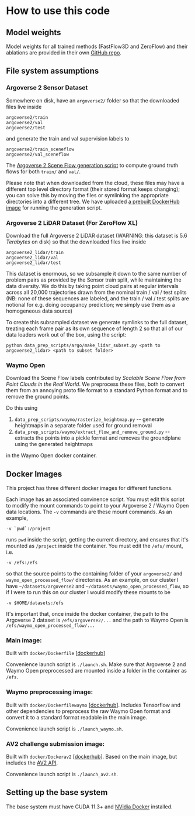 # How to use this code

## Model weights

Model weights for all trained methods (FastFlow3D and ZeroFlow) and their ablations are provided in their own [GitHub repo](https://github.com/kylevedder/zeroflow_weights).

## File system assumptions

### Argoverse 2 Sensor Dataset

Somewhere on disk, have an `argoverse2/` folder so that the downloaded files live inside

```
argoverse2/train
argoverse2/val
argoverse2/test
```

and generate the train and val supervision labels to

```
argoverse2/train_sceneflow
argoverse2/val_sceneflow
```


The [Argoverse 2 Scene Flow generation script](https://github.com/kylevedder/argoverse2-sf) to compute ground truth flows for both `train/` and `val/`.

Please note that when downloaded from the cloud, these files may have a different top level directory format (their stored format keeps changing); you can solve this by moving the files or symlinking the appropriate directories into a different tree. We have uploaded [a prebuilt DockerHub image](https://hub.docker.com/repository/docker/kylevedder/argoverse2_sf/general) for running the generation script.

### Argoverse 2 LiDAR Dataset (For ZeroFlow XL)

Download the full Argoverse 2 LiDAR dataset (WARNING: this dataset is 5.6 _Terabytes_ on disk) so that the downloaded files live inside

```
argoverse2_lidar/train
argoverse2_lidar/val
argoverse2_lidar/test
```

This dataset is enormous, so we subsample it down to the same number of problem pairs as provided by the Sensor train split, while maintaining the data diversity. We do this by taking point cloud pairs at regular intervals across all 20,000 trajectories drawn from the nominal train / val / test splits (NB: none of these sequences are labeled, and the train / val / test splits are notional for e.g. doing occupancy prediction; we simply use them as a homogeneous data source)

To create this subsampled dataset we generate symlinks to the full dataset, treating each frame pair as its own sequence of length 2 so that all of our data loaders work out of the box, using the script:

```
python data_prep_scripts/argo/make_lidar_subset.py <path to argoverse2_lidar> <path to subset folder>
```

### Waymo Open

Download the Scene Flow labels contributed by _Scalable Scene Flow from Point Clouds in the Real World_. We preprocess these files, both to convert them from an annoying proto file format to a standard Python format and to remove the ground points.

Do this using 

1. `data_prep_scripts/waymo/rasterize_heightmap.py` -- generate heightmaps in a separate folder used for ground removal
2. `data_prep_scripts/waymo/extract_flow_and_remove_ground.py` -- extracts the points into a pickle format and removes the groundplane using the generated heightmaps

in the Waymo Open docker container.

## Docker Images

This project has three different docker images for different functions.

Each image has an associated convinence script. You must edit this script to modify the mount commands to point to your Argoverse 2 / Waymo Open data locations. The `-v` commands are these mount commands. As an example,

```
-v `pwd`:/project
```

runs `pwd` inside the script, getting the current directory, and ensures that it's mounted as `/project` inside the container. You must edit the `/efs/` mount, i.e.

```
-v /efs:/efs 
```

so that the source points to the containing folder of your `argoverse2/` and `waymo_open_processed_flow/` directories. As an example, on our cluster I have `~/datasets/argoverse2` and `~/datasets/waymo_open_processed_flow`, so if I were to run this on our cluster I would modify these mounts to be

```
-v $HOME/datasets:/efs
```

It's important that, once inside the docker container, the path to the Argoverse 2 dataset is `/efs/argoverse2/...` and the path to Waymo Open is `/efs/waymo_open_processed_flow/...`

### Main image: 

Built with `docker/Dockerfile` [[dockerhub](https://hub.docker.com/repository/docker/kylevedder/zeroflow)]

Convenience launch script is `./launch.sh`. Make sure that Argoverse 2 and Waymo Open preprocessed are mounted inside a folder in the container as `/efs`.

### Waymo preprocessing image:

Built with `docker/Dockerfilewaymo` [[dockerhub](https://hub.docker.com/repository/docker/kylevedder/zeroflow_waymo)]. Includes Tensorflow and other dependencies to preprocess the raw Waymo Open format and convert it to a standard format readable in the main image.

Convenience launch script is `./launch_waymo.sh`.

### AV2 challenge submission image:

Built with `docker/Dockerav2` [[dockerhub](https://hub.docker.com/repository/docker/kylevedder/zeroflow_av2)]. Based on the main image, but includes the [AV2 API](https://github.com/argoverse/av2-api).

Convenience launch script is `./launch_av2.sh`.

## Setting up the base system

The base system must have CUDA 11.3+ and [NVidia Docker](https://docs.nvidia.com/datacenter/cloud-native/container-toolkit/install-guide.html#docker) installed.
